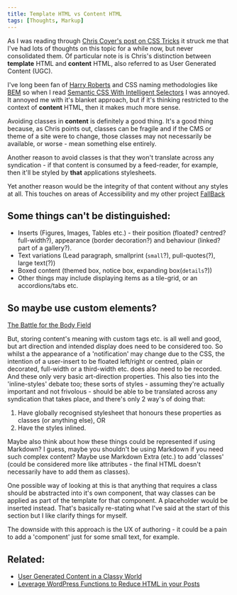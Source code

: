 ```yaml
---
title: Template HTML vs Content HTML
tags: [Thoughts, Markup]
---
```

As I was reading through [Chris Coyer's post on CSS Tricks](https://css-tricks.com/class-up-templates-not-content/) it struck me that I've had lots of thoughts on this topic for a while now, but never consolidated them. Of particular note is is Chris's distinction between __template__ HTML and __content__ HTML, also referred to as User Generated Content (UGC).

I've long been fan of [Harry Roberts](http://csswizardry.com/) and CSS naming methodologies like [BEM](http://getbem.com/introduction/) so when I read [Semantic CSS With Intelligent Selectors](https://www.smashingmagazine.com/2013/08/semantic-css-with-intelligent-selectors) I was annoyed.
It annoyed me with it's blanket approach, but if it's thinking restricted to the context of __content__ HTML, then it makes much more sense.

Avoiding classes in __content__ is definitely a good thing. It's a good thing because, as Chris points out, classes can be fragile and if the CMS or theme of a site were to change, those classes may not necessarily be available, or worse - mean something else entirely. 

Another reason to avoid classes is that they won't translate across any syndication - if that content is consumed by a feed-reader, for example, then it'll be styled by __that__ applications stylesheets.

Yet another reason would be the integrity of that content without any styles at all. This touches on areas of Accessibility and my other project [FallBack](http://fall-back.github.io)


Some things can't be distinguished:
-----------------------------------

* Inserts (Figures, Images, Tables etc.) - their position (floated? centred? full-width?), appearance (border decoration?) and behaviour (linked? part of a gallery?).
* Text variations (Lead paragraph, smallprint (`small`?), pull-quotes(?), large text(?))
* Boxed content (themed box, notice box, expanding box(`details`?))
* Other things may include displaying items as a tile-grid, or an accordions/tabs etc.


So maybe use custom elements?
-----------------------------

[The Battle for the Body Field](http://alistapart.com/article/battle-for-the-body-field)

But, storing content's meaning with custom tags etc. is all well and good, but art direction and intended display does need to be considered too.
So whilst a the appearance of a 'notification' may change due to the CSS, the intention of a user-insert to be floated left/right or centred, plain or decorated, full-width or a third-width etc. does also need to be recorded. And these only very basic art-direction properties.
This also ties into the 'inline-styles' debate too; these sorts of styles - assuming they're actually important and not frivolous - should be able to be translated across any syndication that takes place, and there's only 2 way's of doing that:

1. Have globally recognised stylesheet that honours these properties as classes (or anything else), OR
2. Have the styles inlined.

Maybe also think about how these things could be represented if using Markdown?
I guess, maybe you shouldn't be using Markdown if you need such complex content?
Maybe use Markdown Extra (etc.) to add 'classes' (could be considered more like attributes - the final HTML doesn't necessarily have to add them as classes).

One possible way of looking at this is that anything that requires a class should be abstracted into it's own component, that way classes can be applied as part of the template for that component.
A placeholder would be inserted instead. That's basically re-stating what I've said at the start of this section but I like clarify things for myself.

The downside with this approach is the UX of authoring - it could be a pain to add a 'component' just for some small text, for example.

Related:
--------

* [User Generated Content in a Classy World](http://snook.ca/archives/html_and_css/ugc-in-a-classy-world)
* [Leverage WordPress Functions to Reduce HTML in your Posts](https://css-tricks.com/leverage-wordpress-functions-reduce-html-posts/)
